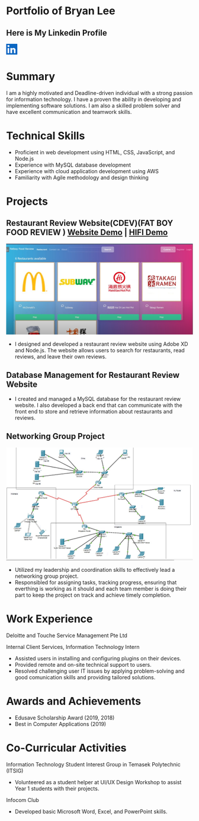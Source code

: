 # Portfolio of Bryan Lee

## Here is My Linkedin Profile

[![My linkedin profile](https://github.com/Terriyakiii/BryanPortfolio/blob/main/image/Screenshot%202023-11-21%20015021.png)](https://www.linkedin.com/in/bryan-lee-204b611b3)

# Summary

I am a highly motivated and Deadline-driven individual with a strong passion for information technology. I have a proven the ability in developing and implementing software solutions. I am also a skilled problem solver and have excellent communication and teamwork skills.

# Technical Skills

- Proficient in web development using HTML, CSS, JavaScript, and Node.js
- Experience with MySQL database development
- Experience with cloud application development using AWS
- Familiarity with Agile methodology and design thinking

# Projects

## Restaurant Review Website(CDEV)(FAT BOY FOOD REVIEW )  [Website Demo](https://youtu.be/XuUGy-IHJ4g) | [HIFI Demo](https://youtu.be/59xevt0Mcxc)

![alt text](https://github.com/Terriyakiii/BryanPortfolio/blob/main/image/Fat%20boy%20food%20review%20demo.png?raw=true)

- I designed and developed a restaurant review website using Adobe XD and Node.js. The website allows users to search for restaurants, read reviews, and leave their own reviews.

## Database Management for Restaurant Review Website

- I created and managed a MySQL database for the restaurant review website. I also developed a back end that can communicate with the front end to store and retrieve information about restaurants and reviews.



## Networking Group Project 

![alt text](https://github.com/Terriyakiii/BryanPortfolio/blob/main/image/Network%20Group%20project%20.jpg?raw=true)

- Utilized my leadership and coordination skills to effectively lead a networking group project.
- Responsibled for assigning tasks, tracking progress, ensuring that everthing is working as it should and each team member is doing their part to keep the project on track and achieve timely completion.

# Work Experience

Deloitte and Touche Service Management Pte Ltd 

Internal Client Services, Information Technology Intern

- Assisted users in installing and configuring plugins on their devices.
- Provided remote and on-site technical support to users.
- Resolved challenging user IT issues by applying problem-solving and good comunication skills and providing tailored solutions.

# Awards and Achievements

- Edusave Scholarship Award (2019, 2018)
- Best in Computer Applications (2019)

# Co-Curricular Activities

Information Technology Student Interest Group in Temasek Polytechnic (ITSIG)

- Volunteered as a student helper at UI/UX Design Workshop to assist Year 1 students with their projects.

Infocom Club

- Developed basic Microsoft Word, Excel, and PowerPoint skills.

